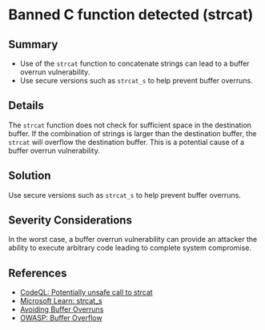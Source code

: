 # Banned C function detected (strcat)

## Summary

* Use of the `strcat` function to concatenate strings can lead to a buffer overrun vulnerability.
* Use secure versions such as `strcat_s` to help prevent buffer overruns.

## Details

The `strcat` function does not check for sufficient space in the destination buffer.
If the combination of strings is larger than the destination buffer, the `strcat` will overflow the destination buffer.
This is a potential cause of a buffer overrun vulnerability.

## Solution

Use secure versions such as `strcat_s` to help prevent buffer overruns.

## Severity Considerations

In the worst case, a buffer overrun vulnerability can provide an attacker the ability to execute arbitrary code leading to complete system compromise.

## References

* [CodeQL: Potentially unsafe call to strcat](https://codeql.github.com/codeql-query-help/cpp/cpp-unsafe-strcat/)
* [Microsoft Learn: strcat_s](https://learn.microsoft.com/en-us/cpp/c-runtime-library/reference/strcat-s-wcscat-s-mbscat-s?view=msvc-170)
* [Avoiding Buffer Overruns](https://learn.microsoft.com/en-us/windows/win32/SecBP/avoiding-buffer-overruns)
* [OWASP: Buffer Overflow](https://owasp.org/www-community/vulnerabilities/Buffer_Overflow)
